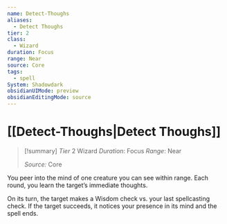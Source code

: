 ```yaml
---
name: Detect-Thoughs
aliases:
  - Detect Thoughs
tier: 2
class:
  - Wizard
duration: Focus
range: Near
source: Core
tags:
  - spell
System: Shadowdark
obsidianUIMode: preview
obsidianEditingMode: source
---
```

# [[Detect-Thoughs|Detect Thoughs]]

>[!summary]
> *Tier* 2
> Wizard
> *Duration*: Focus
> *Range*: Near
> 
> *Source:* Core

You peer into the mind of one creature you can see within range. Each round, you learn the target’s immediate thoughts.

On its turn, the target makes a Wisdom check vs. your last spellcasting check. If the target succeeds, it notices your presence in its mind and the spell ends.


